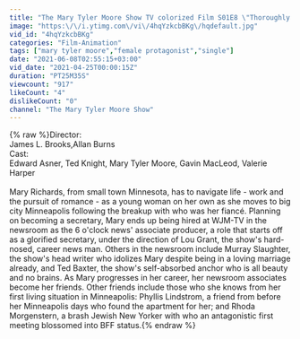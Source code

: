 ```yaml
---
title: "The Mary Tyler Moore Show TV colorized Film S01E8 \"Thoroughly Unmilitant Mary\""
image: "https:\/\/i.ytimg.com\/vi\/4hqYzkcbBKg\/hqdefault.jpg"
vid_id: "4hqYzkcbBKg"
categories: "Film-Animation"
tags: ["mary tyler moore","female protagonist","single"]
date: "2021-06-08T02:55:15+03:00"
vid_date: "2021-04-25T00:00:15Z"
duration: "PT25M35S"
viewcount: "917"
likeCount: "4"
dislikeCount: "0"
channel: "The Mary Tyler Moore Show"
---
```

{% raw %}Director:<br />James L. Brooks,Allan Burns<br />Cast:<br />Edward Asner, Ted Knight, Mary Tyler Moore, Gavin MacLeod, Valerie Harper<br /><br />Mary Richards, from small town Minnesota, has to navigate life - work and the pursuit of romance - as a young woman on her own as she moves to big city Minneapolis following the breakup with who was her fiancé. Planning on becoming a secretary, Mary ends up being hired at WJM-TV in the newsroom as the 6 o'clock news' associate producer, a role that starts off as a glorified secretary, under the direction of Lou Grant, the show's hard-nosed, career news man. Others in the newsroom include Murray Slaughter, the show's head writer who idolizes Mary despite being in a loving marriage already, and Ted Baxter, the show's self-absorbed anchor who is all beauty and no brains. As Mary progresses in her career, her newsroom associates become her friends. Other friends include those who she knows from her first living situation in Minneapolis: Phyllis Lindstrom, a friend from before her Minneapolis days who found the apartment for her; and Rhoda Morgenstern, a brash Jewish New Yorker with who an antagonistic first meeting blossomed into BFF status.{% endraw %}
